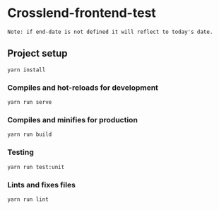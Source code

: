 # Crosslend-frontend-test

`Note: if end-date is not defined it will reflect to today's date.`

## Project setup
```
yarn install
```

### Compiles and hot-reloads for development
```
yarn run serve
```

### Compiles and minifies for production
```
yarn run build
```

### Testing
```
yarn run test:unit
```

### Lints and fixes files
```
yarn run lint
```
